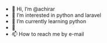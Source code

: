 - 👋 Hi, I’m @achirar
- 👀 I’m interested in python and laravel
- 🌱 I’m currently learning python
- 💞️ 
- 📫 How to reach me by e-mail

<!---
achirar/achirar is a ✨ special ✨ repository because its `README.md` (this file) appears on your GitHub profile.
You can click the Preview link to take a look at your changes.
--->
